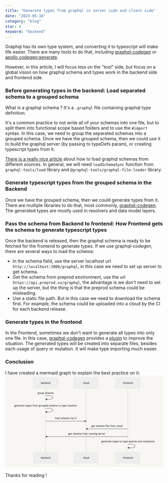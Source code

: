 ```yaml
---
title: "Generate types from graphql in server side and client side"
date: "2023-05-16"
category: "blog"
star: 4
keyword: "backend"
---
```


Graphql has its own type system, and converting it to typescript will make life easier. There are many tools to do that, including [graphql-codegen](https://the-guild.dev/graphql/codegen) or [apollo codegen:generate](https://www.apollographql.com/blog/tooling/apollo-codegen/typescript-graphql-code-generator-generate-graphql-types/). 

However, in this article, I will focus less on the "tool" side, but focus on a global vision on how graphql schema and types work in the backend side and frontend side.

### Before generating types in the backend: Load separated schema to a grouped schema

What is a graphql schema ? It's a `.graphql` file containing graphql type definition.

It's a common practice to not write all of your schemas into one file, but to split them into functional scope based folders and to use the `#import` syntax. In this case, we need to group the separated schemas into a grouped schema. Once we have the grouped schema, then we could use it to build the graphql server (by passing to typeDefs param), or creating typescript types from it.

[There is a really nice article](https://the-guild.dev/graphql/tools/docs/schema-loading) about how to load graphql schemas from different sources. In general, we will need `loadSchemaSync` function from `graphql-tools/load` library and `@graphql-tools/graphql-file-loader` library.

### Generate typescript types from the grouped schema in the Backend

Once we have the grouped schema, then we could generate types from it. There are multiple libraries to do that, most commonly, [graphql-codegen](https://the-guild.dev/graphql/codegen). The generated types are mostly used in resolvers and data model layers.

### Pass the schema from Backend to frontend: How Frontend gets the schema to generate typescript types

Once the backend is released, then the graphql schema is ready to be fetched for the frontend to generate types.
If we use graphql-codegen, there are several ways to load the schema:
- In the schema field, use the server localhost url `http://localhost:3000/graphql`, in this case we need to set up server to get schema.
- Get the schema from preprod environment, use the url `https://api.preprod.xx/graphql`, the advantage is we don't need to set up the server, but the thing is that the preprod schema could be misleading.
- Use a static file path. But in this case we need to download the schema first. For example, the schema could be uploaded into a cloud by the CI for each backend release.

### Generate types in the frontend

In the Frontend, sometimes we don't want to generate all types into only one file. In this case, [graphql-codegen](https://the-guild.dev/graphql/codegen) provides a [plugin](@graphql-codegen/near-operation-file-preset) to improve the situation. The generated types will be created into separate files, besides each usage of query or mutation. It will make type importing much easier.

### Conclusion

I have created a mermaid graph to explain the best practice on it:
![](images/schema/1.png)

Thanks for reading !

